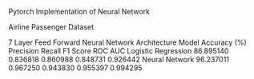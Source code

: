 Pytorch Implementation of Neural Network

Airline Passenger Dataset


7 Layer Feed Forward Neural Network Architecture
              Model  Accuracy (%)  Precision    Recall  F1 Score   ROC AUC
Logistic Regression     86.895140   0.836818  0.860988  0.848731  0.926442
     Neural Network     96.237011   0.967250  0.943830  0.955397  0.994295

